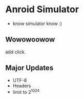 # Anroid Simulator
- know simulator know :)
## Wowowoowow
add click.
## Major Updates
- UTF-8
- Headers
- limit to 2<sup>1024</sup>